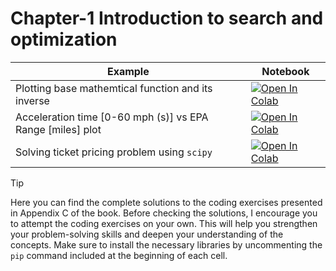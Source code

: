 
#  Chapter-1 Introduction to search and optimization

| Example  | Notebook  |
|---|---|
| Plotting base mathemtical function and its inverse  | [![Open In Colab](https://colab.research.google.com/assets/colab-badge.svg)](https://colab.research.google.com/github/Optimization-Algorithms-Book/Code-Listings/blob/main/Chapter%201/MathPlots.ipynbb)  |
| Acceleration time [0-60 mph (s)] vs EPA Range [miles] plot  | [![Open In Colab](https://colab.research.google.com/assets/colab-badge.svg)](https://colab.research.google.com/github/Optimization-Algorithms-Book/Code-Listings/blob/main/Chapter%201/Acceleration_vs_EPA.ipynb)  |
| Solving ticket pricing problem using `scipy`    | [![Open In Colab](https://colab.research.google.com/assets/colab-badge.svg)](https://colab.research.google.com/github/Optimization-Algorithms-Book/Code-Listings/blob/main/Chapter%201/TicketPricing.ipynbb)  |

> [!TIP]
> Here you can find the complete solutions to the coding exercises presented in Appendix C of the book. Before checking the solutions, I encourage you to attempt the coding exercises on your own. This will help you strengthen your problem-solving skills and deepen your understanding of the concepts. 
> Make sure to install the necessary libraries by uncommenting the `pip` command included at the beginning of each cell.